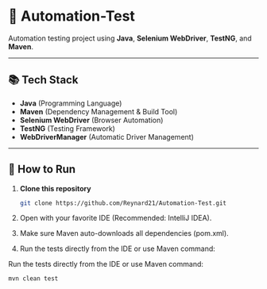 # 🧪 Automation-Test

Automation testing project using **Java**, **Selenium WebDriver**, **TestNG**, and **Maven**.


---

## 📚 Tech Stack
- **Java** (Programming Language)
- **Maven** (Dependency Management & Build Tool)
- **Selenium WebDriver** (Browser Automation)
- **TestNG** (Testing Framework)
- **WebDriverManager** (Automatic Driver Management)

---

## 🚀 How to Run
1. **Clone this repository**  
   ```bash
   git clone https://github.com/Reynard21/Automation-Test.git
   ```
2. Open with your favorite IDE (Recommended: IntelliJ IDEA).
  
3. Make sure Maven auto-downloads all dependencies (pom.xml).

4. Run the tests directly from the IDE or use Maven command:



Run the tests directly from the IDE or use Maven command:

```bash
mvn clean test
```
